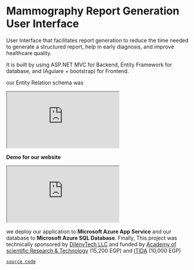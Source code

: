 # Mammography Report Generation User Interface

User Interface that facilitates report generation to reduce the time needed to generate a structured report, help in early diagnosis, and improve healthcare quality.


It is built by using ASP.NET MVC for Backend, Entity Framework for database, and (Agulare + bootstrap) for Frontend.

our Entity Relation schema was

<iframe src="https://drive.google.com/file/d/1emoHLG8yUs96tEmA97izupAyzmabyWPP/preview" allow="autoplay"></iframe>

**Demo for our website**

<iframe src="https://drive.google.com/file/d/1gJlE3yskmN6LjUDZWJenRXtGzbzJRKBN/preview" allow="autoplay"></iframe>

we deploy our application to **Microsoft Azure App Service** and our database to **Microsoft Azure SQL Database**.
Finally, This project was technically sponsored by [DilenyTech LLC](https://www.dilenytech.com/) and funded by 
[Academy of scientific Research & Technology](http://asrt.sci.eg/) (15,200 EGP) and [ITIDA](https://itida.gov.eg/English/Pages/default.aspx) (10,000 EGP)

[`source code`](https://github.com/SalmaaHamza/Mammography-Report-Generation-UI)

